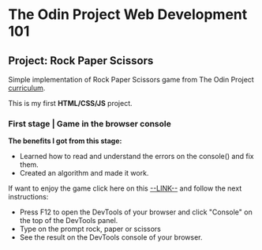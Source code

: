 # The Odin Project Web Development 101
## Project: Rock Paper Scissors

Simple implementation of Rock Paper Scissors game from The Odin Project [curriculum](https://www.theodinproject.com/lessons/foundations-rock-paper-scissors).

This is my first **HTML/CSS/JS** project. 
<!-- Live version of the game is here. -->
### First stage | Game in the browser console

__The benefits I got from this stage:__

* Learned how to read and understand the errors on the console() and fix them.
* Created an algorithm and made it work.

If want to enjoy the game click here on this [--LINK--](https://richintheflow.github.io/rock-paper-scissors/) and follow the next instructions:
* Press F12 to open the DevTools of your browser and click "Console" on the top of the DevTools panel.
* Type on the prompt rock, paper or scissors
* See the result on the DevTools console of your browser.

<!-- Second stage | Game with added UI -->

<!-- The benefits I got from this stage: -->

<!--     Learned to use and modify Font Awesome Icons. -->
<!--     Deepened knowledge of CSS transform and transition effects. -->
<!--     Installed and learned to use ESlint for code problems fixing. -->
<!--     Learned basic manipulations of elements styles through JavaScript code (setting attributes, adding/removing classes, changing inline styles and texts). -->
<!--     Improved my understanding of JavaScript functions (organization, workspaces, scopes, calling, invoking, breaking down into smaller ones..). -->

<!-- Summary -->

<!--     For a more playful experience, theme was changed to 'Fantasy' and name was changed to 'Wand Bow Mace'. -->
<!--     The game has a responsive layout with one breakpoint. -->
<!--     The game is fully playable in the browser window. -->
<!--     I really tried to keep readable and understandable code, short functions, descriptive names and fantasy mood of the game.sparkles -->

